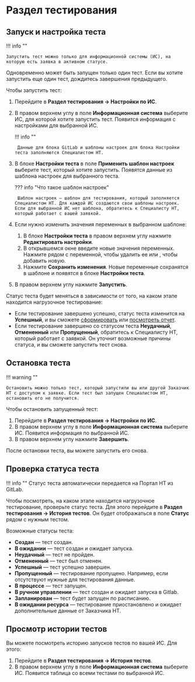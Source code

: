 # Раздел тестирования

## Запуск и настройка теста

!!! info ""

    Запустить тест можно только для информационной системы (ИС), на которую есть заявка в активном статусе. 

Одновременно может быть запущен только один тест. Если вы хотите запустить еще один тест, дождитесь завершения предыдущего.

Чтобы запустить тест:

1. Перейдите в **Раздел тестирования → Настройки по ИС**.
2. В правом верхнем углу в поле **Информационная система** выберите ИС, для которой хотите запустить тест. Появится информация с настройками для выбранной ИС.

    !!! info ""

        Данные для блока GitLab и шаблоны настроек для блока Настройки теста заполняются Специалистом НТ.

3. В блоке **Настройки теста** в поле **Применить шаблон настроек** выберите тест, который хотите запустить. Появятся данные из шаблона настроек для выбранного теста.

    ??? info "Что такое шаблон настроек"

        Шаблон настроек — шаблон для тестирования, который заполняется Специалистом НТ. Для каждой ИС создаются свои шаблоны настроек. Если для выбранной ИС нет шаблона, обратитесь к Специалисту НТ, который работает с вашей заявкой.

3. Если нужно изменить значения переменных в выбранном шаблоне:
    1. В блоке **Настройки теста** в правом верхнем углу нажмите **Редактировать настройки**.
    2. В открывшемся окне введите новые значения переменных. Нажмите  рядом с переменной, чтобы удалить ее или , чтобы добавить новую.
    3. Нажмите **Сохранить изменения**. Новые переменные сохранятся в шаблоне и появятся в блоке **Настройки теста**.
4. В правом верхнем углу нажмите **Запустить**.

Статус теста будет меняться в зависимости от того, на каком этапе находится нагрузочное тестирование:

* Если тестирование завершено успешно, статус теста изменится на **Успешный**, и вы сможете [сформировать](ссылка) или [посмотреть отчет]().
* Если тестирование завершено со статусом теста **Неудачный**, **Отмененный** или **Пропущенный**, обратитесь к Специалисту НТ, который работает с заявкой. Он уточнит возможные причины статуса, и вы сможете запустить тест снова.

## Остановка теста

!!! warning ""

    Остановить можно только тест, который запустили вы или другой Заказчик НТ с доступом к заявке. Если тест был запущен Специалистом НТ, остановить его не получится.

Чтобы остановить запущенный тест:

1. Перейдите в **Раздел тестирования → Настройки по ИС**.
2. В правом верхнем углу в поле **Информационная система** выберите ИС. Появится информация по выбранной ИС.
3. В правом верхнем углу нажмите **Завершить**.

После остановки теста, вы можете запустить его снова.

## Проверка статуса теста

!!! info ""
    Статус теста автоматически передается на Портал НТ из GitLab.

Чтобы посмотреть, на каком этапе находится нагрузочное тестирование, проверьте статус теста. Для этого перейдите в **Раздел тестирования → История тестов**. Он будет отображаться в поле **Статус** рядом с нужным тестом.

Возможные статусы теста:

* **Создан** — тест создан.
* **В ожидании** — тест создан и ожидает запуска.
* **Неудачный** — тест не пройден. 
* **Отмененный** — тест был отменен.
* **Успешный** — тест успешно завершен.
* **Пропущенный** — тестирование пропущено. Например, если отсутствуют нужные для тестирования данные. 
* **В процессе** — тест запущен.
* **В ручном управлении** — тест создан и ожидает запуска в Gitlab.
* **Запланирован** — тест будет запущен по расписанию.
* **В ожидании ресурса** — тестирование приостановлено и ожидает дополнительные данные от Заказчика НТ.

## Просмотр истории тестов

Вы можете посмотреть историю запусков тестов по вашей ИС. Для этого:

1. Перейдите в **Раздел тестирования → История тестов**. 
2. В правом верхнем углу в поле **Информационная система** выберите ИС. Появится таблица со всеми тестами по выбранной ИС.
